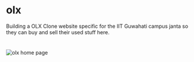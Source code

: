 # olx
Building a OLX Clone website specific for the IIT Guwahati campus janta so they can buy and sell their used stuff here.

#
#
#

![olx home page](https://user-images.githubusercontent.com/83687589/177179810-f9bfb3a3-b97b-4850-ad5a-b676be812172.png)








